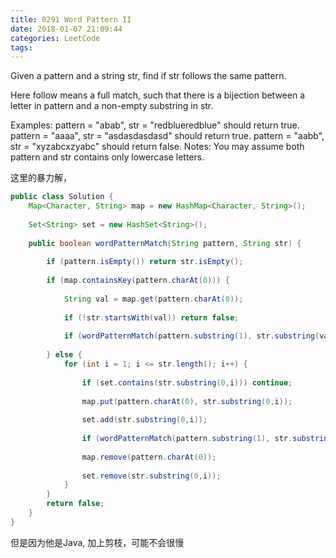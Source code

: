 ```yaml
---
title: 0291 Word Pattern II
date: 2018-01-07 21:09:44
categories: LeetCode
tags:
---
```


Given a pattern and a string str, find if str follows the same pattern.

Here follow means a full match, such that there is a bijection between a letter in pattern and a non-empty substring in str.

Examples:
pattern = "abab", str = "redblueredblue" should return true.
pattern = "aaaa", str = "asdasdasdasd" should return true.
pattern = "aabb", str = "xyzabcxzyabc" should return false.
Notes:
You may assume both pattern and str contains only lowercase letters.


这里的暴力解，

```java
public class Solution {
    Map<Character, String> map = new HashMap<Character, String>();
    
    Set<String> set = new HashSet<String>();
    
    public boolean wordPatternMatch(String pattern, String str) {
        
        if (pattern.isEmpty()) return str.isEmpty();
        
        if (map.containsKey(pattern.charAt(0))) {
            
            String val = map.get(pattern.charAt(0));
            
            if (!str.startsWith(val)) return false;
            
            if (wordPatternMatch(pattern.substring(1), str.substring(val.length()))) return true;
            
        } else {
            for (int i = 1; i <= str.length(); i++) {
                
                if (set.contains(str.substring(0,i))) continue;
                
                map.put(pattern.charAt(0), str.substring(0,i));
                
                set.add(str.substring(0,i));
                
                if (wordPatternMatch(pattern.substring(1), str.substring(i))) return true;
                
                map.remove(pattern.charAt(0));
                
                set.remove(str.substring(0,i));
            }
        }
        return false;
    }
}
```

但是因为他是Java, 加上剪枝，可能不会很慢
